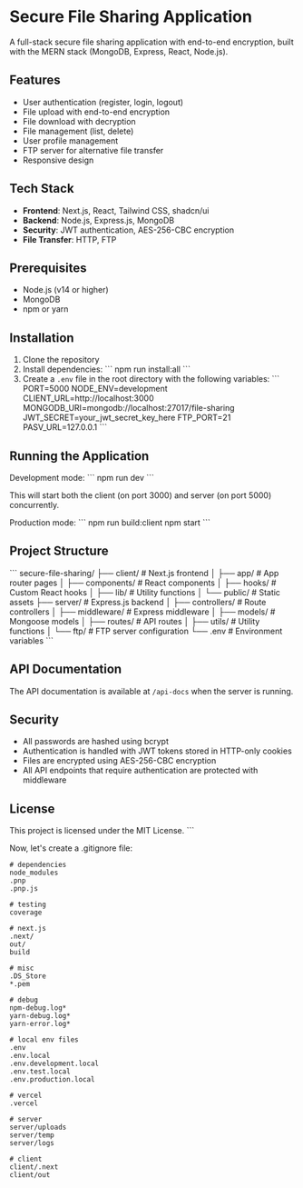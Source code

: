 # Secure File Sharing Application

A full-stack secure file sharing application with end-to-end encryption, built with the MERN stack (MongoDB, Express, React, Node.js).

## Features

- User authentication (register, login, logout)
- File upload with end-to-end encryption
- File download with decryption
- File management (list, delete)
- User profile management
- FTP server for alternative file transfer
- Responsive design

## Tech Stack

- **Frontend**: Next.js, React, Tailwind CSS, shadcn/ui
- **Backend**: Node.js, Express.js, MongoDB
- **Security**: JWT authentication, AES-256-CBC encryption
- **File Transfer**: HTTP, FTP

## Prerequisites

- Node.js (v14 or higher)
- MongoDB
- npm or yarn

## Installation

1. Clone the repository
2. Install dependencies:
   \`\`\`
   npm run install:all
   \`\`\`
3. Create a `.env` file in the root directory with the following variables:
   \`\`\`
   PORT=5000
   NODE_ENV=development
   CLIENT_URL=http://localhost:3000
   MONGODB_URI=mongodb://localhost:27017/file-sharing
   JWT_SECRET=your_jwt_secret_key_here
   FTP_PORT=21
   PASV_URL=127.0.0.1
   \`\`\`

## Running the Application

Development mode:
\`\`\`
npm run dev
\`\`\`

This will start both the client (on port 3000) and server (on port 5000) concurrently.

Production mode:
\`\`\`
npm run build:client
npm start
\`\`\`

## Project Structure

\`\`\`
secure-file-sharing/
├── client/                 # Next.js frontend
│   ├── app/                # App router pages
│   ├── components/         # React components
│   ├── hooks/              # Custom React hooks
│   ├── lib/                # Utility functions
│   └── public/             # Static assets
├── server/                 # Express.js backend
│   ├── controllers/        # Route controllers
│   ├── middleware/         # Express middleware
│   ├── models/             # Mongoose models
│   ├── routes/             # API routes
│   ├── utils/              # Utility functions
│   └── ftp/                # FTP server configuration
└── .env                    # Environment variables
\`\`\`

## API Documentation

The API documentation is available at `/api-docs` when the server is running.

## Security

- All passwords are hashed using bcrypt
- Authentication is handled with JWT tokens stored in HTTP-only cookies
- Files are encrypted using AES-256-CBC encryption
- All API endpoints that require authentication are protected with middleware

## License

This project is licensed under the MIT License.
\`\`\`

Now, let's create a .gitignore file:

```gitignore file=".gitignore"
# dependencies
node_modules
.pnp
.pnp.js

# testing
coverage

# next.js
.next/
out/
build

# misc
.DS_Store
*.pem

# debug
npm-debug.log*
yarn-debug.log*
yarn-error.log*

# local env files
.env
.env.local
.env.development.local
.env.test.local
.env.production.local

# vercel
.vercel

# server
server/uploads
server/temp
server/logs

# client
client/.next
client/out
